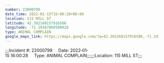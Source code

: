 ```yaml
---
number: 22000799
date_time: 2022-01-15T16:00:28+00:00
location: 115 MILL ST
latitude: 42.392168157916586
longitude: -71.19167869500428
type: ANIMAL COMPLAIN
google_maps_link: https://maps.google.com/?q=42.392168157916586,-71.19167869500428
---
```


;;;Incident #: 22000799     Date: 2022‐01‐15 16:00:28     Type: ANIMAL COMPLAIN;;;;;;Location: 115 MILL ST;;;
